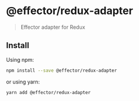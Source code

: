 # @effector/redux-adapter

> Effector adapter for Redux

## Install

Using npm:

```sh
npm install --save @effector/redux-adapter
```

or using yarn:

```sh
yarn add @effector/redux-adapter
```
